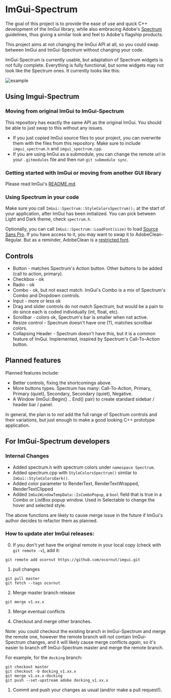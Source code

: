 # ImGui-Spectrum
The goal of this project is to provide the ease of use and quick C++ development of the ImGui library, while also embracing Adobe's [Spectrum](https://spectrum.adobe.com/) guidelines, thus giving a similar look and feel to Adobe's flagship products. 

This project aims at not changing the ImGui API at all, so you could swap between ImGui and ImGui-Spectrum without changing your code. 

ImGui-Spectrum is currently usable, but adaptation of Spectrum widgets is not fully complete. Everything is fully functional, but some widgets may not look like the Spectrum ones. It currently looks like this:

![example](https://user-images.githubusercontent.com/11432831/55342990-efe60900-545e-11e9-8dca-3d811dcd9eec.png)

## Using Imgui-Spectrum

### Moving from original ImGui to ImGui-Spectrum
This repository has exactly the same API as the original ImGui. You should be able to just swap to this without any issues. 

* If you just copied ImGui source files to your project, you can overwrite them with the files from this repository. Make sure to include `imgui_spectrum.h` and `imgui_spectrum.cpp`.
* If you are using ImGui as a submodule, you can change the remote url in your `.gitmodules` file and then run `git submodule sync`.

### Getting started with ImGui or moving from another GUI library
Please read ImGui's [README.md](./README.md).

### Using Spectrum in your code
Make sure you call `ImGui::Spectrum::StyleColorsSpectrum();` at the start of your application, after ImGui has been initialized. You can pick between Light and Dark theme, check `spectrum.h`.

Optionally, you can call `ImGui::Spectrum::LoadFont(size)` to load [Source Sans Pro](https://github.com/adobe-fonts/source-sans-pro). If you have access to it, you may want to swap it to AdobeClean-Regular. But as a reminder, AdobeClean is a [restricted font](https://www.adobe.com/products/type/font-licensing/restricted-fonts.html).

## Controls
* Button - matches Spectrum's Action button. Other buttons to be added (call to action, primary).
* Checkbox - ok
* Radio - ok
* Combo - ok, but not exact match. ImGui's Combo is a mix of Spectrum's Combo and Dropdown controls. 
* Input - more or less ok
* Drag and slider controls do not match Spectrum, but would be a pain to do since each is coded individually (int, float, etc). 
* Scrollbar - colors ok, Spectrum's bar is smaller when not active.
* Resize control - Spectrum doesn't have one (?), matches scrollbar colors.
* Collapsing Header - Spectrum doesn't have this, but it is a common feature of ImGui. Implemented, inspired by Spectrum's Call-To-Action button. 


## Planned features
Planned features include:
* Better controls, fixing the shortcomings above.
* More buttons types. Spectrum has many: Call-To-Action, Primary, Primary (quiet), Secondary, Secondary (quiet), Negative. 
* A Window (ImGui::Begin() .. End() pair) to create standard sidebar / header bar / panel.

In general, the plan is to *not* add the full range of Spectrum controls and their variations, but just enough to make a good looking C++ prototype application. 


## For ImGui-Spectrum developers
### Internal Changes
* Added spectrum.h with spectrum colors under `namespace Spectrum`.
* Added spectrum.cpp with `StyleColorsSpectrum()` similar to `ImGui::StyleColorsDark()`. 
* Added color parameter to RenderText, RenderTextWrapped, RenderTextClipped
* Added `ImGuiWindowTempData::IsComboPopup`, a `bool` field that is true in a Combo or ListBox popup window. Used in Selectable to change the hover and selected style.


The above functions are likely to cause merge issue in the future if ImGui's author decides to refactor them as planned.

### How to update ater ImGui releases:
0. If you don't yet have the original remote in your local copy (check with `git remote -v`), add it: 
```
git remote add ocornut https://github.com/ocornut/imgui.git
```

1. pull changes 
```
git pull master
git fetch --tags ocornut
```

2. Merge master branch release
```
git merge v1.xx.x
```

3. Merge eventual conflicts

4. Checkout and merge other branches. 

Note: you could checkout the existing branch in ImGui-Spectrum and merge the remote one, however the remote branch will not contain ImGui-Spectrum changes, and it will likely cause merge conflicts *again*, so it's easier to branch off ImGui-Spectrum master and merge the remote branch. 

For example, for the `docking` branch:

```
git checkout master
git checkout -b docking_v1.xx.x
git merge v1.xx.x-docking
git push --set-upstream adobe docking_v1.xx.x
```

1. Commit and push your changes as usual (and/or make a pull request!). 
